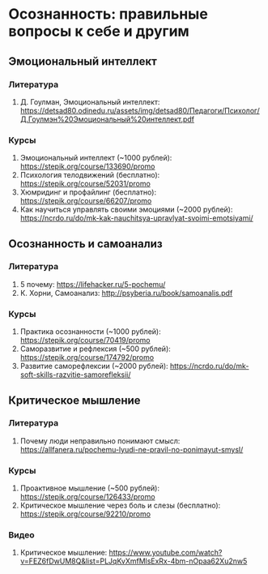 # Осознанность: правильные вопросы к себе и другим

## Эмоциональный интеллект

### Литература
1. Д. Гоулман, Эмоциональный интеллект: https://detsad80.odinedu.ru/assets/img/detsad80/Педагоги/Психолог/Д.Гоулмэн%20Эмоциональный%20интеллект.pdf

### Курсы
1. Эмоциональный интеллект (~1000 рублей): https://stepik.org/course/133690/promo
2. Психология телодвижений (бесплатно): https://stepik.org/course/52031/promo
3. Хюмридинг и профайлинг (бесплатно): https://stepik.org/course/66207/promo
4. Как научиться управлять своими эмоциями (~2000 рублей): https://ncrdo.ru/do/mk-kak-nauchitsya-upravlyat-svoimi-emotsiyami/

## Осознанность и самоанализ

### Литература
1. 5 почему: https://lifehacker.ru/5-pochemu/
2. К. Хорни, Самоанализ: http://psyberia.ru/book/samoanalis.pdf

### Курсы
1. Практика осознанности (~1000 рублей): https://stepik.org/course/70419/promo
2. Саморазвитие и рефлексия (~500 рублей): https://stepik.org/course/174792/promo
3. Развитие саморефлексии (~2000 рублей): https://ncrdo.ru/do/mk-soft-skills-razvitie-samorefleksii/

## Критическое мышление

### Литература
1. Почему люди неправильно понимают смысл: https://allfanera.ru/pochemu-lyudi-ne-pravil-no-ponimayut-smysl/

### Курсы
1. Проактивное мышление (~500 рублей): https://stepik.org/course/126433/promo
2. Критическое мышление через боль и слезы (бесплатно): https://stepik.org/course/92210/promo

### Видео
1. Критическое мышление: https://www.youtube.com/watch?v=FEZ6fDwUM8Q&list=PLJqKvXmfMlsExRx-4bm-nOpaa62Xu2nw5
